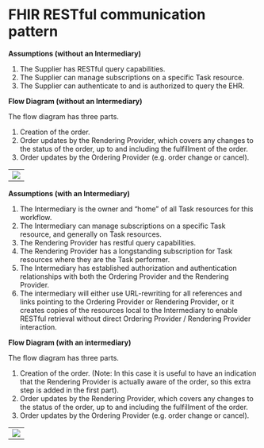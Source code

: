 # FHIR RESTful communication pattern 

**Assumptions (without an Intermediary)**

1. The Supplier has RESTful query capabilities.
2. The Supplier can manage subscriptions on a specific Task resource.
3. The Supplier can authenticate to and is authorized to query the EHR.

**Flow Diagram (without an Intermediary)**

The flow diagram has three parts. 

1. Creation of the order.
2. Order updates by the Rendering Provider, which covers any changes to the status of the order, up to and including the fulfillment of the order.
3. Order updates by the Ordering Provider (e.g. order change or cancel).

<table><tr><td><img src="PAOREST.jpg" /></td></tr></table>


**Assumptions (with an Intermediary)**

1.	The Intermediary is the owner and “home” of all Task resources for this workflow.
2.	The Intermediary can manage subscriptions on a specific Task resource, and generally on Task resources.
3.	The Rendering Provider has restful query capabilities.
4.	The Rendering Provider has a longstanding subscription for Task resources where they are the Task performer.
5.	The Intermediary has established authorization and authentication relationships with both the Ordering Provider and the Rendering Provider.
6.	The intermediary will either use URL-rewriting for all references and links pointing to the Ordering Provider or Rendering Provider, or it creates copies of the resources local to the Intermediary to enable RESTful retrieval without direct Ordering Provider / Rendering Provider interaction.

**Flow Diagram (with an intermediary)**

The flow diagram has three parts. 

1. Creation of the order. (Note: In this case it is useful to have an indication that the Rendering Provider is actually aware of the order, so this extra step is added in the first part).
2. Order updates by the Rendering Provider, which covers any changes to the status of the order, up to and including the fulfillment of the order.
3. Order updates by the Ordering Provider (e.g. order change or cancel).


<table><tr><td><img src="PAORESTINT.jpg" /></td></tr></table>